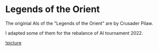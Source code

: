 # Legends of the Orient  
The originial AIs of the "Legends of the Orient" are by Crusader Pilaw.

I adapted some of them for the rebalance of AI tournament 2022.

[!picture](Legends_Of_The_Orient.png) 